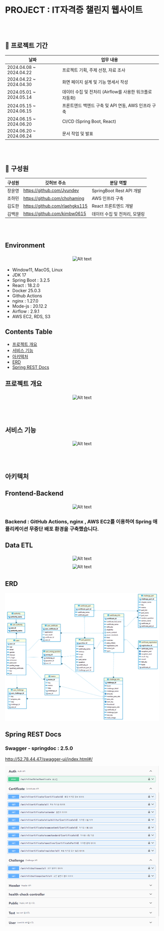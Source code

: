 # PROJECT : IT자격증 챌린지 웹사이트 

</br></br>

## 📆 프로젝트 기간 

| 날짜 | 업무 내용 |
| --- | --- |
| 2024.04.08 ~ 2024.04.22 | 프로젝트 기획, 주제 선정, 자료 조사 |
| 2024.04.22 ~ 2024.04.30 | 화면 페이지 설계 및 기능 명세서 작성 |
| 2024.05.01 ~ 2024.05.14 | 데이터 수집 및 전처리 (Airflow를 사용한 워크플로 자동화) |
| 2024.05.15 ~ 2024.06.15 | 프론트앤드 백엔드 구축 및 API 연동, AWS 인프라 구축 |
| 2024.06.15 ~ 2024.06.20 | CI/CD (Spring Boot, React) |
| 2024.06.20 ~ 2024.06.24 | 문서 작업 및 발표 |

</br></br>

## 🕺 구성원

| 구성원 | 깃허브 주소 | 분담 역할 |
| --- | --- | --- |
| 장윤영 | https://github.com/Jyundev | SpringBoot Rest API 개발|
| 조하민 | https://github.com/chohaming |AWS 인프라 구축|
| 김도한 | https://github.com/rlaehgks115 |React 프론트엔드 개발|
| 김백운 | https://github.com/kimbw0615 | 데이터 수집 및 전처리, 모델링|

</br></br>


## Environment

<div align="center">
  <img src="https://github-production-user-asset-6210df.s3.amazonaws.com/83933219/341933055-6b85c800-e28c-41c2-ab80-e112e6eb46dd.png?X-Amz-Algorithm=AWS4-HMAC-SHA256&X-Amz-Credential=AKIAVCODYLSA53PQK4ZA%2F20240622%2Fus-east-1%2Fs3%2Faws4_request&X-Amz-Date=20240622T043650Z&X-Amz-Expires=300&X-Amz-Signature=b2a9bb8d4cc0267811649c84d562af4db9a6aab0455f61fa0363bf74ca769fad&X-Amz-SignedHeaders=host&actor_id=83933219&key_id=0&repo_id=811617170" alt="Alt text" style="width: 75%; margin: 5px;">
</div>

- Window11, MacOS, Linux
- JDK 17
- Spring Boot : 3.2.5
- React : 18.2.0
- Docker 25.0.3
- Github Actions
- nginx : 1.27.0
- Mode-js : 20.12.2
- Airflow : 2.9.1
- AWS EC2, RDS, S3

## Contents Table

- [프로젝트 개요](#프로젝트-개요)
- [서비스 기능](#서비스-기능)
- [아키텍처](#아키텍처)
- [ERD](#ERD)
- [Spring REST Docs](#Spring-REST-Docs)


## 프로젝트 개요

<div align="center">
  <img src="https://github.com/pladata-encore/DE29-final-plzEatYun-ddajait/assets/83933219/3aa5391c-6dd4-4590-8f5a-699eae45d2a2" alt="Alt text" style="width: 75%; margin: 5px;">
</div>


</br></br>

## 서비스 기능

<div align="center">
  <img src="https://github-production-user-asset-6210df.s3.amazonaws.com/83933219/341932154-1f2d3a88-ca72-4482-8b54-f41342b11246.png?X-Amz-Algorithm=AWS4-HMAC-SHA256&X-Amz-Credential=AKIAVCODYLSA53PQK4ZA%2F20240622%2Fus-east-1%2Fs3%2Faws4_request&X-Amz-Date=20240622T043506Z&X-Amz-Expires=300&X-Amz-Signature=bfeaf88d8b44356e2f17f646084794b2639acd54f8d7b01929f59e3cf43e83c8&X-Amz-SignedHeaders=host&actor_id=83933219&key_id=0&repo_id=811617170" alt="Alt text" style="width: 75%; margin: 5px;">
</div>

</br></br>

## 아키텍처
## Frontend-Backend

<div align="center">
  <img src="https://github-production-user-asset-6210df.s3.amazonaws.com/83933219/341933705-28c138aa-7065-4f79-9b4d-088a75f08439.png?X-Amz-Algorithm=AWS4-HMAC-SHA256&X-Amz-Credential=AKIAVCODYLSA53PQK4ZA%2F20240622%2Fus-east-1%2Fs3%2Faws4_request&X-Amz-Date=20240622T043853Z&X-Amz-Expires=300&X-Amz-Signature=2f0463b97f4117b1c2cfb62049238294974125690feb80f6592a772a59f0134e&X-Amz-SignedHeaders=host&actor_id=83933219&key_id=0&repo_id=811617170" alt="Alt text" style="width: 75%; margin: 5px;">
</div>

### Backend : GitHub Actions, nginx , AWS EC2를 이용하여 Spring 애플리케이션 무중단 배포 환경을 구축했습니다.

## Data ETL

<div align="center">
  <img src="https://github-production-user-asset-6210df.s3.amazonaws.com/83933219/341933906-ad07d36c-4f4c-4a6b-9cef-8c883bbe9162.png?X-Amz-Algorithm=AWS4-HMAC-SHA256&X-Amz-Credential=AKIAVCODYLSA53PQK4ZA%2F20240622%2Fus-east-1%2Fs3%2Faws4_request&X-Amz-Date=20240622T044035Z&X-Amz-Expires=300&X-Amz-Signature=97052a9a655218b2e1f9ba1f0c9f7c9b464c88a5644012c05f80f196c335758a&X-Amz-SignedHeaders=host&actor_id=83933219&key_id=0&repo_id=811617170" alt="Alt text" style="width: 75%; margin: 5px;">
</div>

<div align="center">
<img src="https://github-production-user-asset-6210df.s3.amazonaws.com/83933219/341934323-6ebe4fb2-10b8-4c93-9809-1c7a99124ad3.png?X-Amz-Algorithm=AWS4-HMAC-SHA256&X-Amz-Credential=AKIAVCODYLSA53PQK4ZA%2F20240622%2Fus-east-1%2Fs3%2Faws4_request&X-Amz-Date=20240622T044610Z&X-Amz-Expires=300&X-Amz-Signature=f97783a460cd9678049829f4de2bd121b3d6891735db8c198bd7609d65f257b0&X-Amz-SignedHeaders=host&actor_id=83933219&key_id=0&repo_id=811617170" alt="Alt text" style="width: 75%; margin: 5px;">
</div>

## ERD 

![ERD](/image/ERD-DDAJAIT.png)


## Spring REST Docs
###  Swagger - springdoc : 2.5.0
http://52.78.44.47/swagger-ui/index.html#/

![swagger](/image/swagger.png)

